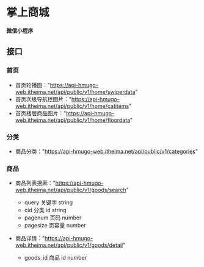 # 掌上商城

**微信小程序**

## 接口

### 首页

- 首页轮播图："https://api-hmugo-web.itheima.net/api/public/v1/home/swiperdata"
- 首页次级导航栏图片："https://api-hmugo-web.itheima.net/api/public/v1/home/catitems"
- 首页楼层商品图片："https://api-hmugo-web.itheima.net/api/public/v1/home/floordata"

### 分类

- 商品分类："https://api-hmugo-web.itheima.net/api/public/v1/categories"

### 商品

- 商品列表搜索："https://api-hmugo-web.itheima.net/api/public/v1/goods/search"

  - query 关键字 string
  - cid 分类 id string
  - pagenum 页码 number
  - pagesize 页容量 number

- 商品详情："https://api-hmugo-web.itheima.net/api/public/v1/goods/detail"
  - goods_id 商品 id number
